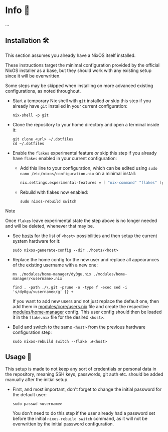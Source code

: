 # Info 📰

...

## Installation 🛠️

This section assumes you already have a NixOS itself installed. 

These instructions target the minimal configuration provided by the official NixOS installer as a base, but they should work with any existing setup since it will be overwritten.

Some steps may be skipped when installing on more advanced existing configurations, as noted throughout.

- Start a temporary Nix shell with `git` installed *or* skip this step if you already have `git` installed in your current configuration:

   ```shell
   nix-shell -p git
   ```

- Clone the repository to your home directory and open a terminal inside it:

   ```shell
   git clone <url> ~/.dotfiles
   cd ~/.dotfiles
   ```

- Enable the `flakes` experimental feature *or* skip this step if you already have `flakes` enabled in your current configuration:

   - Add this line to your configuration, which can be edited using `sudo nano /etc/nixos/configuration.nix` on a minimal install:
     
      ```nix
      nix.settings.experimental-features = [ "nix-command" "flakes" ];
      ```

   - Rebuild with flakes now enabled:
    
     ```shell
     sudo nixos-rebuild switch
     ```
        
> [!NOTE]
> Once `flakes` leave experimental state the step above is no longer needed and will be deleted, whenever that may be.
   
- See [hosts](./hosts) for the list of `<host>` possibilities and then setup the current system hardware for it:

   ```shell
   sudo nixos-generate-config --dir ./hosts/<host>
   ```

- Replace the home config for the new user and replace all appearances of the existing username with a new one:

   ```shell
   mv ./modules/home-manager/dy0gu.nix ./modules/home-manager/<username>.nix

   find . -path ./\.git -prune -o -type f -exec sed -i 's/dy0gu/<username>/g' {} +
   ```

   If you want to add new users and not just replace the default one, then add them in [modules/core/users.nix](./modules/core/users.nix) file and create the respective [modules/home-manager](./modules/home-manager) config. This user config should then be loaded it in the `flake.nix` file for the desired `<host>`.

- Build and switch to the same `<host>` from the previous hardware configuration step:

   ```shell
   sudo nixos-rebuild switch --flake .#<host>
   ```

## Usage 🚀

This setup is made to not keep any sort of credentials or personal data in the repository, meaning SSH keys, passwords, git auth etc. should be added manually after the initial setup.

- First, and most important, don't forget to change the initial password for the default user:

   ```shell
   sudo passwd <username>
   ```

   You don't need to do this step if the user already had a password set before the initial `nixos-rebuild switch` command, as it will not be overwritten by the initial password configuration.
